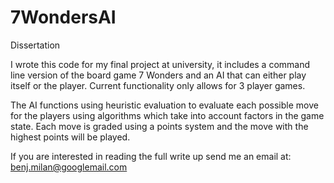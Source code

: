 # 7WondersAI
Dissertation

I wrote this code for my final project at university, it includes a command line version of the board game 7 Wonders and an AI that can either play itself
or the player. Current functionality only allows for 3 player games.

The AI functions using heuristic evaluation to evaluate each possible move for the players using algorithms which take into account factors in the game
state. Each move is graded using a points system and the move with the highest points will be played.

If you are interested in reading the full write up send me an email at: benj.milan@googlemail.com
